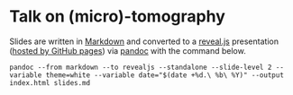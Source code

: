 # Talk on (micro)-tomography

Slides are written in [Markdown](https://daringfireball.net/projects/markdown/) and converted to a [reveal.js](https://revealjs.com/) presentation ([hosted by GitHub pages](http://habi.github.io/lecture_microtomography)) via [pandoc](https://github.com/jgm/pandoc/wiki/Using-pandoc-to-produce-reveal.js-slides) with the command below.

````
pandoc --from markdown --to revealjs --standalone --slide-level 2 --variable theme=white --variable date="$(date +%d.\ %b\ %Y)" --output index.html slides.md
````
